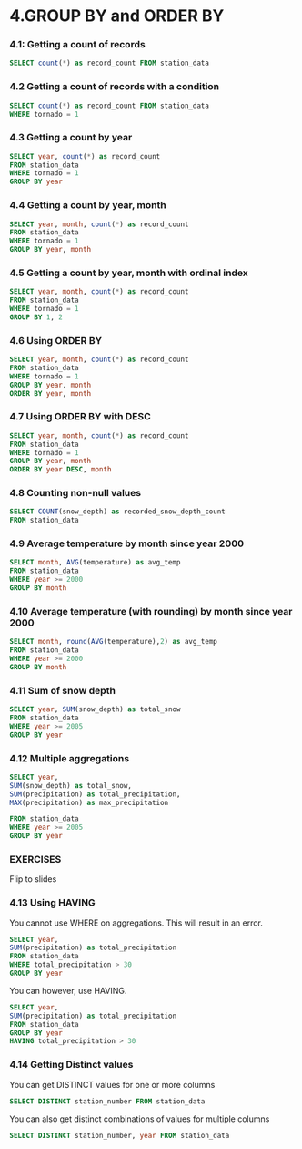 # 4.GROUP BY and ORDER BY


### 4.1: Getting a count of records

```sql
SELECT count(*) as record_count FROM station_data
```

### 4.2 Getting a count of records with a condition

```sql
SELECT count(*) as record_count FROM station_data
WHERE tornado = 1
```

### 4.3 Getting a count by year

```sql
SELECT year, count(*) as record_count
FROM station_data
WHERE tornado = 1
GROUP BY year
```

### 4.4 Getting a count by year, month

```sql
SELECT year, month, count(*) as record_count
FROM station_data
WHERE tornado = 1
GROUP BY year, month
```

### 4.5 Getting a count by year, month with ordinal index

```sql
SELECT year, month, count(*) as record_count
FROM station_data
WHERE tornado = 1
GROUP BY 1, 2
```

### 4.6 Using ORDER BY

```sql
SELECT year, month, count(*) as record_count
FROM station_data
WHERE tornado = 1
GROUP BY year, month
ORDER BY year, month
```

### 4.7 Using ORDER BY with DESC

```sql
SELECT year, month, count(*) as record_count
FROM station_data
WHERE tornado = 1
GROUP BY year, month
ORDER BY year DESC, month
```

### 4.8 Counting non-null values

```sql
SELECT COUNT(snow_depth) as recorded_snow_depth_count
FROM station_data
```

### 4.9 Average temperature by month since year 2000

```sql
SELECT month, AVG(temperature) as avg_temp
FROM station_data
WHERE year >= 2000
GROUP BY month
```

### 4.10 Average temperature (with rounding) by month since year 2000


```sql
SELECT month, round(AVG(temperature),2) as avg_temp
FROM station_data
WHERE year >= 2000
GROUP BY month
```

### 4.11 Sum of snow depth

```sql
SELECT year, SUM(snow_depth) as total_snow
FROM station_data
WHERE year >= 2005
GROUP BY year
```

### 4.12 Multiple aggregations

```sql
SELECT year,
SUM(snow_depth) as total_snow,
SUM(precipitation) as total_precipitation,
MAX(precipitation) as max_precipitation

FROM station_data
WHERE year >= 2005
GROUP BY year
```

### EXERCISES
Flip to slides


### 4.13 Using HAVING

You cannot use WHERE on aggregations. This will result in an error.

```sql
SELECT year,
SUM(precipitation) as total_precipitation
FROM station_data
WHERE total_precipitation > 30
GROUP BY year
```

You can however, use HAVING.

```sql
SELECT year,
SUM(precipitation) as total_precipitation
FROM station_data
GROUP BY year
HAVING total_precipitation > 30
```




### 4.14 Getting Distinct values

You can get DISTINCT values for one or more columns

```sql
SELECT DISTINCT station_number FROM station_data
```

You can also get distinct combinations of values for multiple columns

```sql
SELECT DISTINCT station_number, year FROM station_data
```

